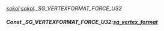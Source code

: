 _[sokol](../../modules/sokol/sokol-module.md):[sokol](../../modules/sokol/sokol-module.md).\_SG\_VERTEXFORMAT\_FORCE\_U32_
##### Const \_SG\_VERTEXFORMAT\_FORCE\_U32:[sg_vertex_format](../../modules/sokol/sokol-sg_vertex_format.md)
